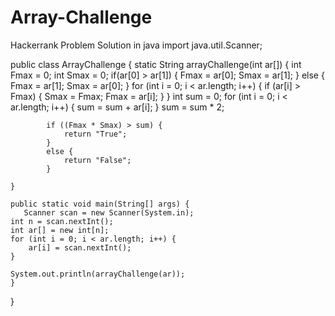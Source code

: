 # Array-Challenge
Hackerrank Problem Solution in java
import java.util.Scanner;

public class ArrayChallenge {
	static String arrayChallenge(int ar[]) {
		int Fmax = 0;
		int Smax = 0;
		if(ar[0] > ar[1]) {
			Fmax = ar[0];
			Smax = ar[1];
		}
		else {
			Fmax = ar[1];
			Smax = ar[0];
		}
		for (int i = 0; i < ar.length; i++) {
			if (ar[i] > Fmax) {
				Smax = Fmax;
				Fmax = ar[i];
			}
		}
		int sum = 0;
		for (int i = 0; i < ar.length; i++) {
			sum = sum + ar[i];
		}
			sum = sum * 2;
			
			if ((Fmax * Smax) > sum) {
				return "True";
			}
			else {
				return "False";
			}
		
	}

	public static void main(String[] args) {
       Scanner scan = new Scanner(System.in);
	int n = scan.nextInt();
	int ar[] = new int[n];
	for (int i = 0; i < ar.length; i++) {
		ar[i] = scan.nextInt();
	}
	
	System.out.println(arrayChallenge(ar));
	}

}
